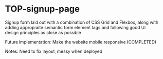 # TOP-signup-page

Signup form laid out with a combination of CSS Grid and Flexbox, along with adding appropraite semantic form element tags and following good UI design principles as close as possible

Future implementation: Make the website mobile responsive (COMPLETED)

Notes: 
Need to fix layout, messy when deployed
